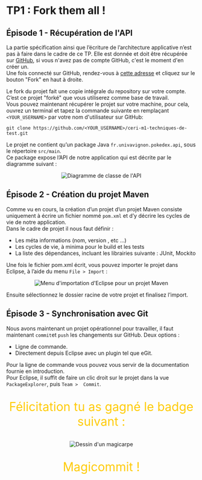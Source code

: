 # TP1 : Fork them all !  

## Épisode 1 - Récupération de l'API

La partie spécification ainsi que l’écriture de l’architecture applicative n’est pas à faire dans  le cadre de ce TP. Elle est donnée et doit être récupérée sur [GitHub](https://github.com), si vous n'avez pas de compte GitHub, c'est le moment d'en créer un.  
Une fois connecté sur GitHub, rendez-vous à [cette adresse](https://github.com/Youkoulanda/ceri-m1-techniques-de-test) et cliquez sur le bouton "Fork" en haut à droite.

Le fork du projet fait une copie intégrale du repository sur votre compte.  
C’est ce projet "forké" que vous utiliserez comme base de travail.  
Vous pouvez maintenant récupérer le projet sur votre machine, pour cela, ouvrez un terminal et tapez la commande suivante en remplaçant `<YOUR_USERNAME>` par votre nom d'utilisateur sur GitHub:
```
git clone https://github.com/<YOUR_USERNAME>/ceri-m1-techniques-de-test.git
```
Le projet ne contient qu’un package Java `fr.univavignon.pokedex.api`, sous le répertoire `src/main`.  
Ce package expose l’API de notre application qui est décrite par le diagramme suivant :

<p style="text-align: center">
    <img
        alt="Diagramme de classe de l'API"
        src="images/diagramme_de_classes.png"
        title="Diagramme de classe de l'API"
    />
</p>

## Épisode 2 - Création du projet Maven

Comme vu en cours, la création d’un projet d’un projet Maven consiste uniquement à écrire  un fichier nommé `pom.xml` et d’y décrire les cycles de vie de notre application.  
Dans le cadre de  projet il nous faut définir :

- Les méta informations (nom, version , etc …)
- Les cycles de vie, à minima pour le build et les tests
- La liste des dépendances, incluant les librairies suivante : JUnit, Mockito

Une fois le fichier pom.xml écrit, vous pouvez importer le projet dans Eclipse, à l’aide du  menu `File > Import` :

<p style="text-align:center;">
    <img
        alt="Menu d'importation d'Eclipse pour un projet Maven"
        src="images/importation_pom.png"
        title="Importation du projet Maven"
    />
</p>

Ensuite sélectionnez le dossier racine de votre projet et finalisez l’import.

## Épisode 3 - Synchronisation avec Git

Nous avons maintenant un projet opérationnel pour travailler, il faut maintenant `commit`et `push` les changements sur GitHub. Deux options :

- Ligne de commande.
- Directement depuis Eclipse avec un plugin tel que eGit.

Pour la ligne de commande vous pouvez vous servir de la documentation fournie en introduction.  
Pour Eclipse, il suffit de faire un clic droit sur le projet dans la vue `PackageExplorer`, puis `Team >  Commit`.

<p  style="color: #ffcb05; font-size: 2rem; text-align: center">
Félicitation tu as gagné le badge suivant :
</p>
<p style="text-align: center">
    <img
        alt="Dessin d'un magicarpe"
        src="images/magicarpe.png"
        title="Magicommit"
    />
</p>
<p style="color: #ffcb05; font-size: 2rem; text-align: center;">
Magicommit !
</p>
